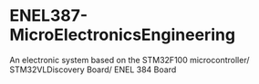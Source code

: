 # ENEL387-MicroElectronicsEngineering
An electronic system based on the STM32F100 microcontroller/ STM32VLDiscovery Board/ ENEL 384 Board
